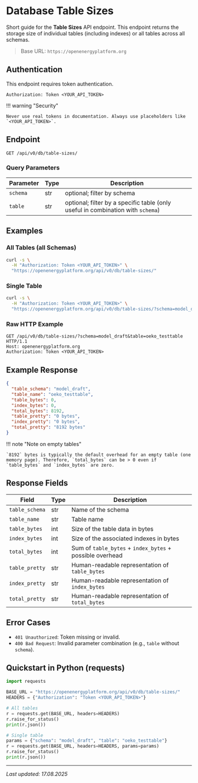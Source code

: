 <!--
SPDX-FileCopyrightText: 2025 Jonas Huber <https://github.com/jh-RLI> © Reiner Lemoine Institut

SPDX-License-Identifier: CC0-1.0
-->

# Database Table Sizes

Short guide for the **Table Sizes** API endpoint. This endpoint returns the
storage size of individual tables (including indexes) or all tables across all
schemas.

> Base URL: `https://openenergyplatform.org`

## Authentication

This endpoint requires token authentication.

```http
Authorization: Token <YOUR_API_TOKEN>
```

!!! warning "Security"

    Never use real tokens in documentation. Always use placeholders like `<YOUR_API_TOKEN>`.

## Endpoint

```
GET /api/v0/db/table-sizes/
```

### Query Parameters

| Parameter | Type | Description                                                                     |
| --------- | ---- | ------------------------------------------------------------------------------- |
| `schema`  | str  | optional; filter by schema                                                      |
| `table`   | str  | optional; filter by a specific table (only useful in combination with `schema`) |

## Examples

### All Tables (all Schemas)

```bash
curl -s \
  -H "Authorization: Token <YOUR_API_TOKEN>" \
  "https://openenergyplatform.org/api/v0/db/table-sizes/"
```

### Single Table

```bash
curl -s \
  -H "Authorization: Token <YOUR_API_TOKEN>" \
  "https://openenergyplatform.org/api/v0/db/table-sizes/?schema=model_draft&table=oeko_testtable"
```

### Raw HTTP Example

```http
GET /api/v0/db/table-sizes/?schema=model_draft&table=oeko_testtable HTTP/1.1
Host: openenergyplatform.org
Authorization: Token <YOUR_API_TOKEN>
```

## Example Response

```json
{
  "table_schema": "model_draft",
  "table_name": "oeko_testtable",
  "table_bytes": 0,
  "index_bytes": 0,
  "total_bytes": 8192,
  "table_pretty": "0 bytes",
  "index_pretty": "0 bytes",
  "total_pretty": "8192 bytes"
}
```

!!! note "Note on empty tables"

    `8192` bytes is typically the default overhead for an empty table (one memory page). Therefore, `total_bytes` can be > 0 even if `table_bytes` and `index_bytes` are zero.

## Response Fields

| Field          | Type | Description                                              |
| -------------- | ---- | -------------------------------------------------------- |
| `table_schema` | str  | Name of the schema                                       |
| `table_name`   | str  | Table name                                               |
| `table_bytes`  | int  | Size of the table data in bytes                          |
| `index_bytes`  | int  | Size of the associated indexes in bytes                  |
| `total_bytes`  | int  | Sum of `table_bytes` + `index_bytes` + possible overhead |
| `table_pretty` | str  | Human-readable representation of `table_bytes`           |
| `index_pretty` | str  | Human-readable representation of `index_bytes`           |
| `total_pretty` | str  | Human-readable representation of `total_bytes`           |

## Error Cases

- `401 Unauthorized`: Token missing or invalid.
- `400 Bad Request`: Invalid parameter combination (e.g., `table` without
  `schema`).

## Quickstart in Python (requests)

```python
import requests

BASE_URL = "https://openenergyplatform.org/api/v0/db/table-sizes/"
HEADERS = {"Authorization": "Token <YOUR_API_TOKEN>"}

# All tables
r = requests.get(BASE_URL, headers=HEADERS)
r.raise_for_status()
print(r.json())

# Single table
params = {"schema": "model_draft", "table": "oeko_testtable"}
r = requests.get(BASE_URL, headers=HEADERS, params=params)
r.raise_for_status()
print(r.json())
```

---

_Last updated: 17.08.2025_
